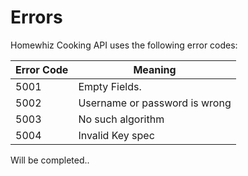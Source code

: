 # Errors


Homewhiz Cooking API uses the following error codes:


Error Code | Meaning
---------- | -------
5001 | Empty Fields.
5002 | Username or password is wrong
5003 | No such algorithm
5004 | Invalid Key spec

Will be completed..